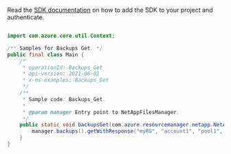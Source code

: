 Read the [SDK documentation](https://github.com/Azure/azure-sdk-for-java/blob/azure-resourcemanager-netapp_1.0.0-beta.5/sdk/netapp/azure-resourcemanager-netapp/README.md) on how to add the SDK to your project and authenticate.

```java

import com.azure.core.util.Context;

/** Samples for Backups Get. */
public final class Main {
    /*
     * operationId: Backups_Get
     * api-version: 2021-06-01
     * x-ms-examples: Backups_Get
     */
    /**
     * Sample code: Backups_Get.
     *
     * @param manager Entry point to NetAppFilesManager.
     */
    public static void backupsGet(com.azure.resourcemanager.netapp.NetAppFilesManager manager) {
        manager.backups().getWithResponse("myRG", "account1", "pool1", "volume1", "backup1", Context.NONE);
    }
}
```

